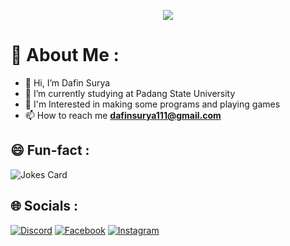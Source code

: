 <p align="center">
  <img src="https://capsule-render.vercel.app/api?type=waving&color=gradient&text=Hi+There!&height=150&section=header"/>
</p>

# 🌠 About Me :
- 👋 Hi, I’m Dafin Surya
- 🌱 I’m currently studying at Padang State University
- 👀 I'm Interested in making some programs and playing games
- 📫 How to reach me **dafinsurya111@gmail.com**

## 😄 Fun-fact :
![Jokes Card](https://readme-jokes.vercel.app/api)

## 🌐 Socials :
[![Discord](https://img.shields.io/badge/Discord-%237289DA.svg?logo=discord&logoColor=white)](https://discordapp.com/users/1051134719414243358) [![Facebook](https://img.shields.io/badge/Facebook-%231877F2.svg?logo=Facebook&logoColor=white)](https://web.facebook.com/dafinsurya.dafin) [![Instagram](https://img.shields.io/badge/Instagram-%23E4405F.svg?logo=Instagram&logoColor=white)](https://www.instagram.com/dafinsurya/)
